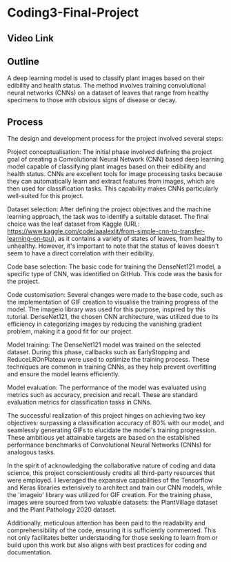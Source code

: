 # Coding3-Final-Project
## Video Link

## Outline
A deep learning model is used to classify plant images based on their edibility and health status. The method involves training convolutional neural networks (CNNs) on a dataset of leaves that range from healthy specimens to those with obvious signs of disease or decay.


## Process
The design and development process for the project involved several steps:

Project conceptualisation: The initial phase involved defining the project goal of creating a Convolutional Neural Network (CNN) based deep learning model capable of classifying plant images based on their edibility and health status. CNNs are excellent tools for image processing tasks because they can automatically learn and extract features from images, which are then used for classification tasks. This capability makes CNNs particularly well-suited for this project.

Dataset selection: After defining the project objectives and the machine learning approach, the task was to identify a suitable dataset. The final choice was the leaf dataset from Kaggle (URL: https://www.kaggle.com/code/aaalexlit/from-simple-cnn-to-transfer-learning-on-tpu), as it contains a variety of states of leaves, from healthy to unhealthy. However, it's important to note that the status of leaves doesn't seem to have a direct correlation with their edibility.

Code base selection: The basic code for training the DenseNet121 model, a specific type of CNN, was identified on GitHub. This code was the basis for the project.

Code customisation: Several changes were made to the base code, such as the implementation of GIF creation to visualise the training progress of the model. The imageio library was used for this purpose, inspired by this tutorial. DenseNet121, the chosen CNN architecture, was utilized due to its efficiency in categorizing images by reducing the vanishing gradient problem, making it a good fit for our project.

Model training: The DenseNet121 model was trained on the selected dataset. During this phase, callbacks such as EarlyStopping and ReduceLROnPlateau were used to optimize the training process. These techniques are common in training CNNs, as they help prevent overfitting and ensure the model learns efficiently.

Model evaluation: The performance of the model was evaluated using metrics such as accuracy, precision and recall. These are standard evaluation metrics for classification tasks in CNNs. 

The successful realization of this project hinges on achieving two key objectives: surpassing a classification accuracy of 80% with our model, and seamlessly generating GIFs to elucidate the model's training progression. These ambitious yet attainable targets are based on the established performance benchmarks of Convolutional Neural Networks (CNNs) for analogous tasks.

In the spirit of acknowledging the collaborative nature of coding and data science, this project conscientiously credits all third-party resources that were employed. I leveraged the expansive capabilities of the Tensorflow and Keras libraries extensively to architect and train our CNN models, while the 'imageio' library was utilized for GIF creation. For the training phase, images were sourced from two valuable datasets: the PlantVillage dataset and the Plant Pathology 2020 dataset.

Additionally, meticulous attention has been paid to the readability and comprehensibility of the code, ensuring it is sufficiently commented. This not only facilitates better understanding for those seeking to learn from or build upon this work but also aligns with best practices for coding and documentation.
